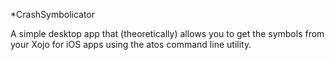 *CrashSymbolicator

A simple desktop app that (theoretically) allows you to get the symbols from your Xojo for iOS apps using the atos command line utility.
